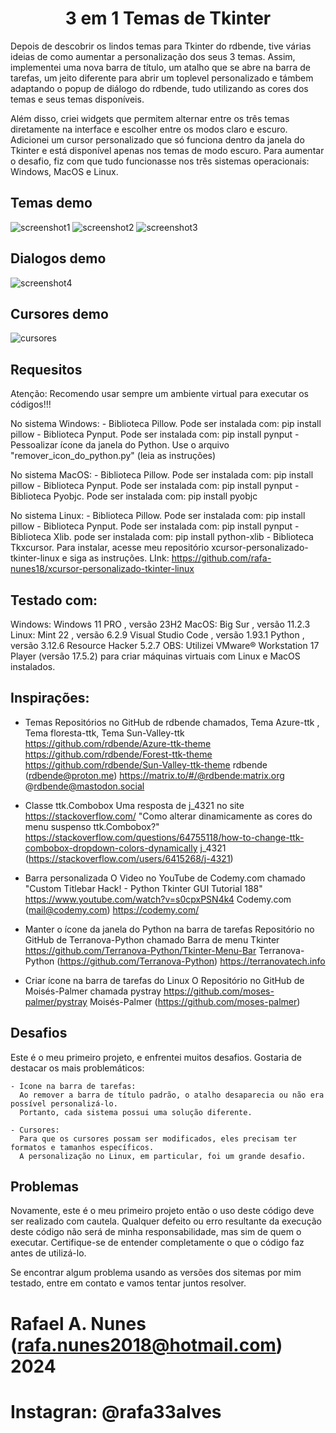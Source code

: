 <h1 align="center">3 em 1 Temas de Tkinter</h1>

Depois de descobrir os lindos temas para Tkinter do rdbende, tive várias ideias de como aumentar a personalização dos seus 3 temas.
Assim, implementei uma nova barra de título, um atalho que se abre na barra de tarefas, um jeito diferente para abrir um toplevel personalizado e támbem adaptando o popup de diálogo do rdbende, tudo utilizando as cores dos temas e seus temas disponíveis.

Além disso, criei widgets que permitem alternar entre os três temas diretamente na interface e escolher entre os modos claro e escuro.
Adicionei um cursor personalizado que só funciona dentro da janela do Tkinter e está disponível apenas nos temas de modo escuro.
Para aumentar o desafio, fiz com que tudo funcionasse nos três sistemas operacionais: Windows, MacOS e Linux.

## Temas demo
![screenshot1](imagens/amostras/azure.png)
![screenshot2](imagens/amostras/forest.png)
![screenshot3](imagens/amostras/sun-valley.png)

## Dialogos demo
![screenshot4](imagens/amostras/dialogos.png)

## Cursores demo
![cursores](imagens/amostras/cursores.png)

## Requesitos 

Atenção: Recomendo usar sempre um ambiente virtual para executar os códigos!!!

No sistema Windows:
    - Biblioteca Pillow. 
      Pode ser instalada com: pip install pillow
    - Biblioteca Pynput.
      Pode ser instalada com: pip install pynput
    - Pessoalizar ícone da janela do Python.
      Use o arquivo "remover_icon_do_python.py" (leia as instruções)

No sistema MacOS:
    - Biblioteca Pillow. 
      Pode ser instalada com: pip install pillow
    - Biblioteca Pynput.
      Pode ser instalada com: pip install pynput
    - Biblioteca Pyobjc.
      Pode ser instalada com: pip install pyobjc

No sistema Linux:
    - Biblioteca Pillow. 
      Pode ser instalada com: pip install pillow
    - Biblioteca Pynput.
      Pode ser instalada com: pip install pynput
    - Biblioteca Xlib.
      pode ser instalada com: pip install python-xlib
    - Biblioteca Tkxcursor.
      Para instalar, acesse meu repositório xcursor-personalizado-tkinter-linux e siga as instruções.
      LInk:  https://github.com/rafa-nunes18/xcursor-personalizado-tkinter-linux 

## Testado com:

Windows: Windows 11 PRO , versão 23H2
MacOS: Big Sur , versão 11.2.3
Linux: Mint 22 , versão 6.2.9
Visual Studio Code , versão 1.93.1
Python , versão 3.12.6
Resource Hacker 5.2.7
OBS: Utilizei VMware® Workstation 17 Player (versão 17.5.2) para criar máquinas virtuais com Linux e MacOS instalados.

## Inspirações:

- Temas
Repositórios no GitHub de rdbende chamados, Tema Azure-ttk , Tema floresta-ttk, Tema Sun-Valley-ttk
https://github.com/rdbende/Azure-ttk-theme
https://github.com/rdbende/Forest-ttk-theme
https://github.com/rdbende/Sun-Valley-ttk-theme
rdbende (rdbende@proton.me)
https://matrix.to/#/@rdbende:matrix.org
@rdbende@mastodon.social 

- Classe ttk.Combobox
Uma resposta de j_4321 no site https://stackoverflow.com/ 
"Como alterar dinamicamente as cores do menu suspenso ttk.Combobox?"
https://stackoverflow.com/questions/64755118/how-to-change-ttk-combobox-dropdown-colors-dynamically
j_4321 (https://stackoverflow.com/users/6415268/j-4321)

- Barra personalizada
O Video no YouTube de Codemy.com chamado "Custom Titlebar Hack! - Python Tkinter GUI Tutorial 188"
https://www.youtube.com/watch?v=s0cpxPSN4k4
Codemy.com (mail@codemy.com)
https://codemy.com/

- Manter o ícone da janela do Python na barra de tarefas 
Repositório no GitHub de Terranova-Python chamado Barra de menu Tkinter
https://github.com/Terranova-Python/Tkinter-Menu-Bar
Terranova-Python (https://github.com/Terranova-Python)
https://terranovatech.info

- Criar ícone na barra de tarefas do Linux
O Repositório no GitHub de Moisés-Palmer chamada pystray
https://github.com/moses-palmer/pystray 
Moisés-Palmer (https://github.com/moses-palmer)

## Desafios 

Este é o meu primeiro projeto, e enfrentei muitos desafios. Gostaria de destacar os mais problemáticos:

    - Ícone na barra de tarefas:
      Ao remover a barra de título padrão, o atalho desaparecia ou não era possível personalizá-lo.
      Portanto, cada sistema possui uma solução diferente.

    - Cursores:
      Para que os cursores possam ser modificados, eles precisam ter formatos e tamanhos específicos.
      A personalização no Linux, em particular, foi um grande desafio.

## Problemas

Novamente, este é o meu primeiro projeto então o uso deste código deve ser realizado com cautela.
Qualquer defeito ou erro resultante da execução deste código não será de minha responsabilidade, mas sim de quem o executar.
Certifique-se de entender completamente o que o código faz antes de utilizá-lo.

Se encontrar algum problema usando as versões dos sitemas por mim testado, entre em contato e vamos tentar juntos resolver. 

# Rafael A. Nunes (rafa.nunes2018@hotmail.com) 2024
# Instagran: @rafa33alves
